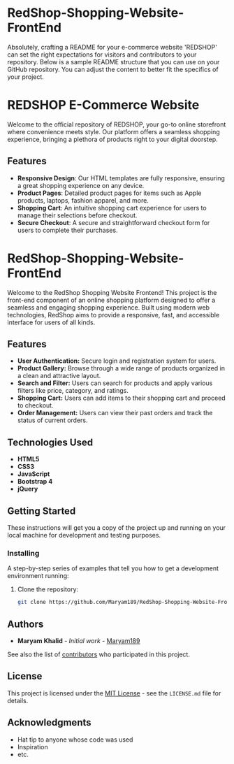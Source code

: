 # RedShop-Shopping-Website-FrontEnd
Absolutely, crafting a README for your e-commerce website 'REDSHOP' can set the right expectations for visitors and contributors to your repository. Below is a sample README structure that you can use on your GitHub repository. You can adjust the content to better fit the specifics of your project.


# REDSHOP E-Commerce Website

Welcome to the official repository of REDSHOP, your go-to online storefront where convenience meets style. Our platform offers a seamless shopping experience, bringing a plethora of products right to your digital doorstep.

## Features

- **Responsive Design**: Our HTML templates are fully responsive, ensuring a great shopping experience on any device.
- **Product Pages**: Detailed product pages for items such as Apple products, laptops, fashion apparel, and more.
- **Shopping Cart**: An intuitive shopping cart experience for users to manage their selections before checkout.
- **Secure Checkout**: A secure and straightforward checkout form for users to complete their purchases.
# RedShop-Shopping-Website-FrontEnd

Welcome to the RedShop Shopping Website Frontend! This project is the front-end component of an online shopping platform designed to offer a seamless and engaging shopping experience. Built using modern web technologies, RedShop aims to provide a responsive, fast, and accessible interface for users of all kinds.

## Features

- **User Authentication:** Secure login and registration system for users.
- **Product Gallery:** Browse through a wide range of products organized in a clean and attractive layout.
- **Search and Filter:** Users can search for products and apply various filters like price, category, and ratings.
- **Shopping Cart:** Users can add items to their shopping cart and proceed to checkout.
- **Order Management:** Users can view their past orders and track the status of current orders.

## Technologies Used

- **HTML5**
- **CSS3**
- **JavaScript**
- **Bootstrap 4**
- **jQuery**

## Getting Started

These instructions will get you a copy of the project up and running on your local machine for development and testing purposes.

### Installing

A step-by-step series of examples that tell you how to get a development environment running:

1. Clone the repository:
   ```bash
   git clone https://github.com/Maryam189/RedShop-Shopping-Website-FrontEnd.git


## Authors

- **Maryam Khalid** - *Initial work* - [Maryam189](https://github.com/Maryam189)

See also the list of [contributors](https://github.com/Maryam189/REDSHOP/contributors) who participated in this project.

## License

This project is licensed under the [MIT License](LICENSE.md) - see the `LICENSE.md` file for details.

## Acknowledgments

- Hat tip to anyone whose code was used
- Inspiration
- etc.

